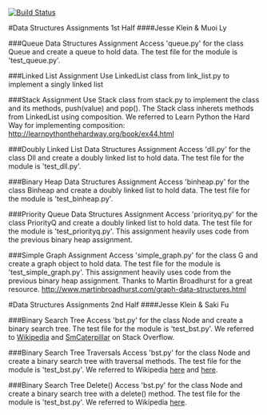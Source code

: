 [![Build Status](https://travis-ci.org/jesseklein406/data-structures.svg?branch=bst2)](https://travis-ci.org/jesseklein406/data-structures)

#Data Structures Assignments 1st Half
####Jesse Klein & Muoi Ly


###Queue Data Structures Assignment
Access 'queue.py' for the class Queue and create a queue to hold data.
The test file for the module is 'test_queue.py'.


###Linked List Assignment
Use LinkedList class from link_list.py to implement a singly linked list


###Stack Assignment
Use Stack class from stack.py to implement the class and its methods, push(value) and pop(). The Stack class inherets methods from LinkedList using composition. We referred to Learn Python the Hard Way for implementing composition: http://learnpythonthehardway.org/book/ex44.html


###Doubly Linked List Data Structures Assignment
Access 'dll.py' for the class Dll and create a doubly linked list to hold data.
The test file for the module is 'test_dll.py'.


###Binary Heap Data Structures Assignment
Access 'binheap.py' for the class Binheap and create a doubly linked list to hold data.
The test file for the module is 'test_binheap.py'.


###Priority Queue Data Structures Assignment
Access 'priorityq.py' for the class PriorityQ and create a doubly linked list to hold data.
The test file for the module is 'test_priorityq.py'. This assignment heavily uses code from
the previous binary heap assignment.


###Simple Graph Assignment
Access 'simple_graph.py' for the class G and create a graph object to hold data.
The test file for the module is 'test_simple_graph.py'. This assignment heavily uses code from
the previous binary heap assignment. Thanks to Martin Broadhurst for a great resource. http://www.martinbroadhurst.com/graph-data-structures.html


#Data Structures Assignments 2nd Half
####Jesse Klein & Saki Fu


###Binary Search Tree
Access 'bst.py' for the class Node and create a binary search tree. The test
file for the module is 'test_bst.py'. We referred to [Wikipedia](https://en.wikipedia.org/wiki/Binary_search_tree) and [SmCaterpillar](http://stackoverflow.com/questions/29379213/depth-of-a-binary-search-tree-in-python) on Stack Overflow.


###Binary Search Tree Traversals
Access 'bst.py' for the class Node and create a binary search tree with traversal methods. The test file for the module is 'test_bst.py'. We referred to Wikipedia [here](https://en.wikipedia.org/wiki/Binary_search_tree) and [here](https://en.wikipedia.org/wiki/Tree_traversal).


###Binary Search Tree Delete()
Access 'bst.py' for the class Node and create a binary search tree with a delete() method. The test file for the module is 'test_bst.py'. We referred to Wikipedia [here](https://en.wikipedia.org/wiki/Binary_search_tree).